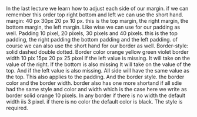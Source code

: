 In the last lecture we learn how to adjust  each side of our margin. 
if we can remember this order top right bottom and left we can use the short hand. 
margin: 40 px 30px 20 px 10 px. 
this is the top margin, the right margin, the bottom margin, the left margin. 
Like wise we can use for our padding as well. 
Padding 10 pixel, 20 pixels, 30 pixels and 40 pixels.
this is the top padding, the right padding the bottom padding and the left padding. 
of course we can also use the short hand for our border as well. 
Border-style: solid dashed double dotted. 
Border color orange yellow green violet
border width 10 pix 15px 20 px 25 pixel
If the left value is missing. 
It will take on the value of the right. 
If the bottom is also missing It will take on the value of the top. 
And if the left value is also missing. All side will have the same value as the top. 
This also applies to the padding. 
And the border style. 
the border color and the border width. 
border also has one more shortand if all sdie had the same style and color and width 
which is the case here we write as border solid orange 10 pixels. 
In any border if there is no width the default width iis 3 pixel. 
if there is no color the default color is black. The style is required. 
